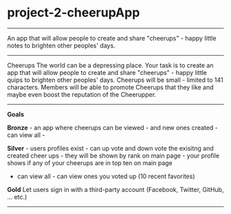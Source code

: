 # project-2-cheerupApp
******
An app that will allow people to create and share "cheerups" - happy little notes to brighten other peoples' days.

******

Cheerups
The world can be a depressing place. Your task is to create an app that will allow people to create and share "cheerups" - happy little quips to brighten other peoples' days. Cheerups will be small - limited to 141 characters. Members will be able to promote Cheerups that they like and maybe even boost the reputation of the Cheerupper.


*****

__Goals__


__Bronze__ - an app where cheerups can be viewed - and new ones created - can view all - 

__Silver__ - users profiles exist -  can up vote and down vote the exisitng and created cheer ups - they will be shown by rank on main page - your profile shows if any of your cheerups are in top ten on main page 
- can view all - can view ones you voted up (10 recent favorites)

__Gold__
Let users sign in with a third-party account (Facebook, Twitter, GitHub, ... etc.)

*****
